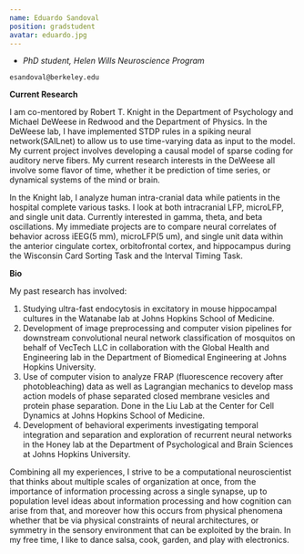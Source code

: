 ```yaml
---
name: Eduardo Sandoval
position: gradstudent
avatar: eduardo.jpg
---
```


- _PhD student, Helen Wills Neuroscience Program_<br>

<i class="fa fa-envelope-o"></i> `esandoval@berkeley.edu`

**Current Research**

I am co-mentored by Robert T. Knight in the Department of Psychology and Michael DeWeese in Redwood and the Department of Physics. 
In the DeWeese lab, I have implemented STDP rules in a spiking neural network(SAILnet) to allow us to use time-varying data as input to the model. 
My current project involves developing a causal model of sparse coding for auditory nerve fibers. My current research interests in the DeWeese all involve some flavor of time, whether it be prediction of time series, or dynamical systems of the mind or brain.

In the Knight lab, I analyze human intra-cranial data while patients in the hospital complete various tasks. I look at both intracranial LFP, microLFP, and single unit data. Currently interested in gamma, theta, and beta oscillations. 
My immediate projects are to compare neural correlates of behavior across iEEG(5 mm), microLFP(5 um), and single unit data within the anterior cingulate cortex, orbitofrontal cortex, and hippocampus during the Wisconsin Card Sorting Task and the Interval Timing Task.

**Bio**


My past research has involved:
1. Studying ultra-fast endocytosis in excitatory in mouse hippocampal cultures in the Watanabe lab at Johns Hopkins School of Medicine.
2. Development of image preprocessing and computer vision pipelines for downstream convolutional neural network classification of mosquitos on behalf of VecTech LLC in collaboration with the Global Health and Engineering lab in the Department of Biomedical Engineering at Johns Hopkins University.
3. Use of computer vision to analyze FRAP (fluorescence recovery after photobleaching) data as well as Lagrangian mechanics to develop mass action models of phase separated closed membrane vesicles and protein phase separation. Done in the Liu Lab at the Center for Cell Dynamics at Johns Hopkins School of Medicine.
4. Development of behavioral experiments investigating temporal integration and separation and exploration of recurrent neural networks in the Honey lab at the Department of Psychological and Brain Sciences at Johns Hopkins University.


Combining all my experiences, I strive to be a computational neuroscientist that thinks about multiple scales of organization at once, 
from the importance of information processing across a single synapse, up to population level ideas about information processing and how cognition can arise from that,
and moreover how this occurs from physical phenomena whether that be via physical constraints of neural architectures, or 
symmetry in the sensory environment that can be exploited by the brain.
In my free time, I like to dance salsa, cook, garden, and play with electronics.
